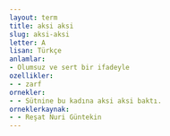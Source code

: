 ```yaml
---
layout: term
title: aksi aksi
slug: aksi-aksi
letter: A
lisan: Türkçe
anlamlar:
- Olumsuz ve sert bir ifadeyle
ozellikler:
- - zarf
ornekler:
- - Sütnine bu kadına aksi aksi baktı.
orneklerkaynak:
- - Reşat Nuri Güntekin
---
```

